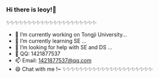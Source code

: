 ### Hi there is leoy!👋

<!--
**wunan-leo/wunan-leo** is a ✨ _special_ ✨ repository because its `README.md` (this file) appears on your GitHub profile.
Here are some ideas to get you started:
- 🔭 I’m currently working on Tongji University...
- 🌱 I’m currently learning SE ...
- 🤔 I’m looking for help with SE and DS ...
- 💬 QQ: 1421877537
- 📫 Email: 1421877537@qq.com
- 😄 Chat with me !~
- ⚡ Fun fact: ...
-->
✨✨✨✨✨✨✨✨✨✨✨✨✨✨✨✨✨✨✨✨✨
- 🔭 I’m currently working on Tongji University...          
- 🌱 I’m currently learning SE ...
- 🤔 I’m looking for help with SE and DS ...
- 💬 QQ: 1421877537
- 📫 Email: 1421877537@qq.com
- 😄 Chat with me !~
✨✨✨✨✨✨✨✨✨✨✨✨✨✨✨✨✨✨✨✨✨
